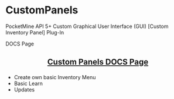 # CustomPanels
PocketMine API 5+ Custom Graphical User Interface (GUI) [Custom Inventory Panel] Plug-In

DOCS Page
<h2>
  <p align="center">
  <a href="https://docs.hearlov.net">
    Custom Panels DOCS Page
  </a>
</p>
</h2>

 - Create own basic Inventory Menu
 - Basic Learn
 - Updates
